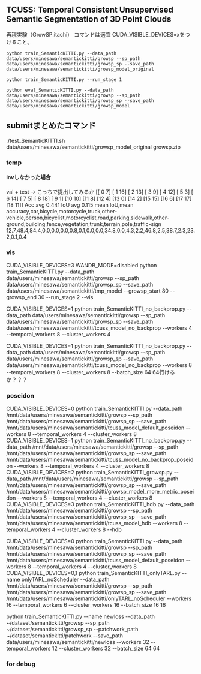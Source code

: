 ## TCUSS: Temporal Consistent Unsupervised Semantic Segmentation of 3D Point Clouds

再現実験（GrowSP:itachi）
コマンドは適宜 CUDA_VISIBLE_DEVICES=xをつけること。
```
python train_SemanticKITTI.py --data_path data/users/minesawa/semantickitti/growsp --sp_path data/users/minesawa/semantickitti/growsp_sp --save_path data/users/minesawa/semantickitti/growsp_model_original
```

```
python train_SemanticKITTI.py --run_stage 1
```

```
python eval_SemanticKITTI.py --data_path data/users/minesawa/semantickitti/growsp --sp_path data/users/minesawa/semantickitti/growsp_sp --save_path data/users/minesawa/semantickitti/growsp_model
```


## submitまとめたコマンド
./test_SemanticKITTI.sh data/users/minesawa/semantickitti/growsp_model_original growsp.zip

### temp
#### invしなかった場合
val + test → こっちで提出してみるか
[[ 0  7]
 [ 1 16]
 [ 2 13]
 [ 3  9]
 [ 4 12]
 [ 5  3]
 [ 6 14]
 [ 7  5]
 [ 8 18]
 [ 9  1]
 [10 10]
 [11  8]
 [12  4]
 [13  0]
 [14  2]
 [15 15]
 [16  6]
 [17 17]
 [18 11]]
Acc avg 0.441
IoU avg 0.115
mean IoU,mean accuracy,car,bicycle,motorcycle,truck,other-vehicle,person,bicyclist,motorcyclist,road,parking,sidewalk,other-ground,building,fence,vegetation,trunk,terrain,pole,traffic-sign
12.7,48.4,84.4,0.0,0.0,0.0,0.8,0.1,0.0,0.0,34.8,0.0,4.3,2.2,46.8,2.5,38.7,2.3,23.2,0.1,0.4



### vis
CUDA_VISIBLE_DEVICES=3 WANDB_MODE=disabled python train_SemanticKITTI.py --data_path data/users/minesawa/semantickitti/growsp --sp_path data/users/minesawa/semantickitti/growsp_sp --save_path data/users/minesawa/semantickitti/tmp_model --growsp_start 80 --growsp_end 30 --run_stage 2 --vis

CUDA_VISIBLE_DEVICES=1 python train_SemanticKITTI_no_backprop.py --data_path data/users/minesawa/semantickitti/growsp --sp_path data/users/minesawa/semantickitti/growsp_sp --save_path data/users/minesawa/semantickitti/tcuss_model_no_backprop --workers 4 --temporal_workers 8 --cluster_workers 4

CUDA_VISIBLE_DEVICES=1 python train_SemanticKITTI_no_backprop.py --data_path data/users/minesawa/semantickitti/growsp --sp_path data/users/minesawa/semantickitti/growsp_sp --save_path data/users/minesawa/semantickitti/tcuss_model_no_backprop --workers 8 --temporal_workers 8 --cluster_workers 8 --batch_size 64 64行けるか？？？


### poseidon
CUDA_VISIBLE_DEVICES=0 python train_SemanticKITTI.py --data_path /mnt/data/users/minesawa/semantickitti/growsp --sp_path /mnt/data/users/minesawa/semantickitti/growsp_sp --save_path /mnt/data/users/minesawa/semantickitti/tcuss_model_default_poseidon --workers 8 --temporal_workers 4 --cluster_workers 8
CUDA_VISIBLE_DEVICES=1 python train_SemanticKITTI_no_backprop.py --data_path /mnt/data/users/minesawa/semantickitti/growsp --sp_path /mnt/data/users/minesawa/semantickitti/growsp_sp --save_path /mnt/data/users/minesawa/semantickitti/tcuss_model_no_backprop_poseidon --workers 8 --temporal_workers 4 --cluster_workers 8
CUDA_VISIBLE_DEVICES=2 python train_SemanticKITTI_growsp.py --data_path /mnt/data/users/minesawa/semantickitti/growsp --sp_path /mnt/data/users/minesawa/semantickitti/growsp_sp --save_path /mnt/data/users/minesawa/semantickitti/growsp_model_more_metric_poseidon --workers 8 --temporal_workers 4 --cluster_workers 8
CUDA_VISIBLE_DEVICES=3 python train_SemanticKITTI_hdb.py --data_path /mnt/data/users/minesawa/semantickitti/growsp --sp_path /mnt/data/users/minesawa/semantickitti/growsp_sp --save_path /mnt/data/users/minesawa/semantickitti/tcuss_model_hdb --workers 8 --temporal_workers 4 --cluster_workers 8 --hdb

CUDA_VISIBLE_DEVICES=0 python train_SemanticKITTI.py --data_path /mnt/data/users/minesawa/semantickitti/growsp --sp_path /mnt/data/users/minesawa/semantickitti/growsp_sp --save_path /mnt/data/users/minesawa/semantickitti/tcuss_model_default_poseidon --workers 8 --temporal_workers 4 --cluster_workers 8
CUDA_VISIBLE_DEVICES=0,1 python train_SemanticKITTI_onlyTARL.py --name onlyTARL_noScheduler --data_path /mnt/data/users/minesawa/semantickitti/growsp --sp_path /mnt/data/users/minesawa/semantickitti/growsp_sp --save_path /mnt/data/users/minesawa/semantickitti/onlyTARL_noScheduler --workers 16 --temporal_workers 6 --cluster_workers 16 --batch_size 16 16

python train_SemanticKITTI.py --name newloss --data_path ~/dataset/semantickitti/growsp --sp_path ~/dataset/semantickitti/growsp_sp --patchwork_path ~/dataset/semantickitti/patchwork --save_path data/users/minesawa/semantickitti/newloss --workers 32 --temporal_workers 12 --cluster_workers 32 --batch_size 64 64
### for debug
